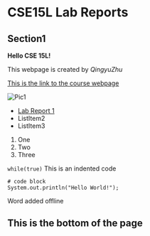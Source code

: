 # CSE15L Lab Reports

## Section1

**Hello CSE 15L!**

This webpage is created by *QingyuZhu*

[This is the link to the course webpage](https://sites.google.com/eng.ucsd.edu/cse-15l-spring-2022/home?authuser=0)

![Pic1](https://media.istockphoto.com/photos/programming-source-code-abstract-background-picture-id1047259374?k=20&m=1047259374&s=612x612&w=0&h=pt3XbBvrmiYgoYmVzsaUeXtV8vw_jJI9Ly8P7AL6Qig=)

* [Lab Report 1](lab-report-1-week-2.html)
* ListItem2
* ListItem3

1. One
2. Two
3. Three

`while(true)` This is an indented code

```
# code block
System.out.println("Hello World!");
```
Word added offline

This is the bottom of the page
---
